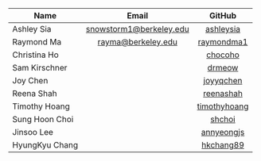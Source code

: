 | Name | Email  |  GitHub |
| -----|:------:| :-----: |
| Ashley Sia | <snowstorm1@berkeley.edu> | <a href = "https://github.com/ashleysia">ashleysia</a> |
| Raymond Ma | <rayma@berkeley.edu> | <a href = "https://github.com/raymondma1">raymondma1</a> |
| Christina Ho |  | <a href = "https://github.com/chocoho">chocoho</a> |
| Sam Kirschner |  | <a href = "https://github.com/drmeow">drmeow</a> |
| Joy Chen |  | <a href = "https://github.com/joyyqchen">joyyqchen</a> |
| Reena Shah |  | <a href = "https://github.com/reenashah">reenashah</a> |
| Timothy Hoang |  | <a href = "https://github.com/timothyhoang">timothyhoang</a> |
| Sung Hoon Choi |  | <a href = "https://github.com/shchoi">shchoi</a> |
| Jinsoo Lee | | <a href = "https://github.com/annyeongjs">annyeongjs</a> |
| HyungKyu Chang | | <a href = "https://github.com/hkchang89">hkchang89</a> |

